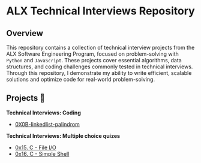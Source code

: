 # ALX Technical Interviews Repository

## Overview

This repository contains a collection of technical interview projects from the ALX Software Engineering Program, focused on problem-solving with `Python` and `JavaScript`. These projects cover essential algorithms, data structures, and coding challenges commonly tested in technical interviews. Through this repository, I demonstrate my ability to write efficient, scalable solutions and optimize code for real-world problem-solving.

## Projects :page_with_curl:


**Technical Interviews: Coding**

  * [0X0B-linkedlist-palindrom](./0X0B-linkedlist-palindrom)

**Technical Interviews: Multiple choice quizes**

  * [0x15. C - File I/O](./0x15-file_io)
  * [0x16. C - Simple Shell](https://github.com/kelvinnmuia/simple_shell)
